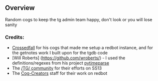 ## Overview
Random cogs to keep the tg admin team happy, don't look or you will lose sanity

### Credits:
- [Crossedfall](https://github.com/crossedfall/crossed-cogs) for his cogs that made me setup a redbot instance, and for the getnotes work I built upon for the tgdb code
- [Will Roberts] (https://github.com/wroberts/) - I used the definitions/regexes from his project [pytimeparse](https://github.com/wroberts/pytimeparse)
- The [/TG/ community](https://github.com/tgstation) for their efforts on SS13 
- The [Cog-Creators](https://github.com/Cog-Creators) staff for their work on redbot

